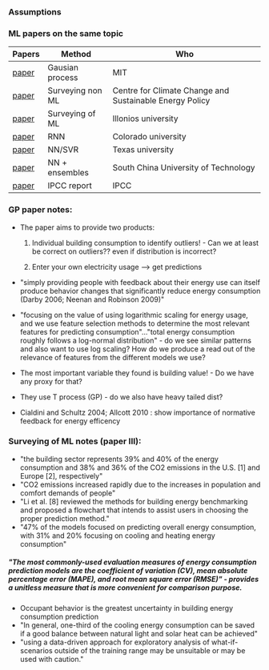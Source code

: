### Assumptions 



### ML papers on the same topic 

| Papers                                                                                                                                                             | Method            | Who                                                     |
|--------------------------------------------------------------------------------------------------------------------------------------------------------------------|-------------------|---------------------------------------------------------|
| [paper](https://core.ac.uk/download/pdf/10128665.pdf)                                                                                                                       | Gausian process   | MIT                                                     |
| [paper](https://www.sciencedirect.com/science/article/pii/S1877343513000468)                                                                                                | Surveying non ML  | Centre for Climate Change and Sustainable Energy Policy |
| [paper](https://reader.elsevier.com/reader/sd/pii/S1364032117306093?token=20A8196FF849A681699CBD97B6D0C6F48C6700A68E5A46D9D0F6941B668B8DB5DA6A880CF32089258CC70361E52B82E4) | Surveying of ML   | Illonios university                                     |
| [paper](https://asmedigitalcollection.asme.org/solarenergyengineering/article/117/3/161/440937/Building-Energy-Use-Prediction-and-System)                                   | RNN               | Colorado university                                     |
| [paper](https://www.sciencedirect.com/science/article/pii/S0378778815302735)                                                                                                | NN/SVR            | Texas university                                        |
| [paper](https://www.sciencedirect.com/science/article/pii/S0360544218302081)                                                                                                | NN + ensembles    | South China University of Technology                    |
| [paper](https://www.ipcc.ch/site/assets/uploads/2018/02/ipcc_wg3_ar5_full.pdf)                                                                                              | IPCC report       | IPCC                                                    |



### GP paper notes:
- The paper aims to provide two products:

	1. Individual building consumption to identify outliers! - Can we at least be correct on outliers?? even if distribution is incorrect?


	2. Enter your own electricity usage --> get predictions

+	"simply providing people with feedback about their energy use can itself produce behavior changes that significantly reduce energy consumption (Darby 2006; Neenan and Robinson 2009)"

+ "focusing on the value of using logarithmic scaling for energy usage, and we use feature selection methods to determine the most relevant features for predicting consumption"..."total energy consumption roughly follows a log-normal distribution" - do we see similar patterns and also want to use log scaling? How do we produce a read out of the relevance of features from the different models we use?

+ The most important variable they found is building value! - Do we have any proxy for that?

+ They use T process (GP) - do we also have heavy tailed dist? 


- Cialdini and Schultz 2004; Allcott 2010 : show importance of normative feedback for energy efficency 	


### Surveying of ML notes (paper III):
- "the building sector represents 39% and 40% of the energy consumption and 38% and 36% of the CO2 emissions in the U.S. [1] and Europe [2], respectively"
- "CO2 emissions increased rapidly due to the increases in population and comfort demands of people"
- "Li et al. [8] reviewed the methods for building energy benchmarking and proposed a flowchart that intends to assist users in choosing the proper prediction method."
- "47% of the models focused on predicting overall energy consumption, with 31% and 20% focusing on cooling and heating energy consumption"
##### "The most commonly-used evaluation measures of energy consumption prediction models are the coefficient of variation (CV), mean absolute percentage error (MAPE), and root mean square error (RMSE)" - provides a unitless measure that is more convenient for comparison purpose.
- Occupant behavior is the greatest uncertainty in building energy consumption prediction 
- "In general, one-third of the cooling energy consumption can be saved if a good balance between natural light and solar heat can be achieved"
- "using a data-driven approach for exploratory analysis of what-if-scenarios outside of the training range may be unsuitable or may be used with caution."


